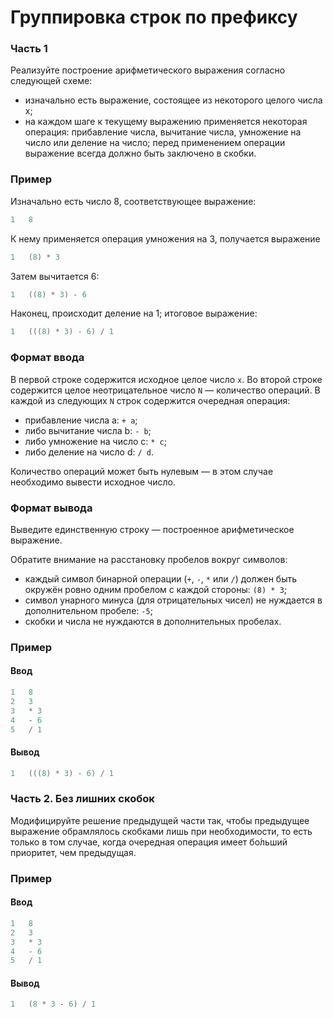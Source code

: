 # Группировка строк по префиксу

### Часть 1

Реализуйте построение арифметического выражения согласно следующей схеме:

* изначально есть выражение, состоящее из некоторого целого числа x;
* на каждом шаге к текущему выражению применяется некоторая операция: прибавление числа, вычитание числа, умножение на число или деление на число; перед применением операции выражение всегда должно быть заключено в скобки.

### Пример

Изначально есть число 8, соответствующее выражение:

```objectivec
1   8
```

К нему применяется операция умножения на 3, получается выражение 

```objectivec
1   (8) * 3
```

Затем вычитается 6:

```objectivec
1   ((8) * 3) - 6
```

Наконец, происходит деление на 1; итоговое выражение:

```objectivec
1   (((8) * 3) - 6) / 1
```

### Формат ввода

В первой строке содержится исходное целое число `x`. Во второй строке содержится целое неотрицательное число `N` — количество операций. В каждой из следующих `N` строк содержится очередная операция:  

* прибавление числа a: `+ a`;
* либо вычитание числа b: `- b`;
* либо умножение на число c: `* c`;
* либо деление на число d: `/ d`.

Количество операций может быть нулевым — в этом случае необходимо вывести исходное число.

### Формат вывода

Выведите единственную строку — построенное арифметическое выражение.

Обратите внимание на расстановку пробелов вокруг символов:

* каждый символ бинарной операции (`+`, `-`, `*` или `/`) должен быть окружён ровно одним пробелом с каждой стороны: `(8) * 3`;
* символ унарного минуса (для отрицательных чисел) не нуждается в дополнительном пробеле: `-5`;
* скобки и числа не нуждаются в дополнительных пробелах.

### Пример

#### Ввод

```objectivec
1   8
2   3
3   * 3
4   - 6
5   / 1
```

#### Вывод

```objectivec
1   (((8) * 3) - 6) / 1
```

### Часть 2. Без лишних скобок

Модифицируйте решение предыдущей части так, чтобы предыдущее выражение обрамлялось скобками лишь при необходимости, то есть только в том случае, когда очередная операция имеет бо́льший приоритет, чем предыдущая.

### Пример

#### Ввод

```objectivec
1   8
2   3
3   * 3
4   - 6
5   / 1
```

#### Вывод

```objectivec
1   (8 * 3 - 6) / 1
```
